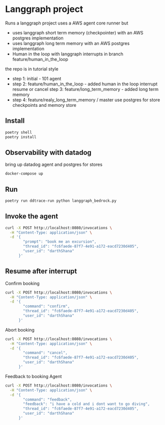 # Langgraph project
Runs a langgraph project
uses a AWS agent core runner
but
- uses langgraph short term memory (checkpointer) with an AWS postgres implementation
- uses langgraph long term memory with an AWS postgres implementation
- Human in the loop with langgraph interrupts in branch feature/human_in_the_loop

the repo is in tutorial style
- step 1: initial - 101 agent
- step 2: feature/human_in_the_loop - added human in the loop interrupt resume or cancel
  step 3: feature/long_term_memory - added long term memory
- step 4: feature/realy_long_term_memory / master use postgres for store checkpoints and memory store
## Install

```bash
poetry shell
poetry install
```

## Observability with datadog
bring up datadog agent and postgres for stores
```bash
docker-compose up
```

## Run
```bash
poetry run ddtrace-run python langgraph_bedrock.py
```

## Invoke the agent
```bash
curl -X POST http://localhost:8080/invocations \
  -H "Content-Type: application/json" \
  -d '{
        "prompt": "book me an excursion",
        "thread_id": "fc6faede-87f7-4e91-a172-eacd7230d405",
        "user_id": "darthShana"
      }'
```

## Resume after interrupt
Confirm booking
```bash
curl -X POST http://localhost:8080/invocations \
  -H "Content-Type: application/json" \
  -d '{
        "command": "confirm",
        "thread_id": "fc6faede-87f7-4e91-a172-eacd7230d405",
        "user_id": "darthShana"
      }'
```
Abort booking
```bash
curl -X POST http://localhost:8080/invocations \
  -H "Content-Type: application/json" \
  -d '{
        "command": "cancel",
        "thread_id": "fc6faede-87f7-4e91-a172-eacd7230d405",
        "user_id": "darthShana"
      }'
```
Feedback to booking Agent
```bash
curl -X POST http://localhost:8080/invocations \
  -H "Content-Type: application/json" \
  -d '{
        "command": "feedback",
        "feedback": "i have a cold and i dont want to go diving",
        "thread_id": "fc6faede-87f7-4e91-a172-eacd7230d405",
        "user_id": "darthShana"
      }'
```